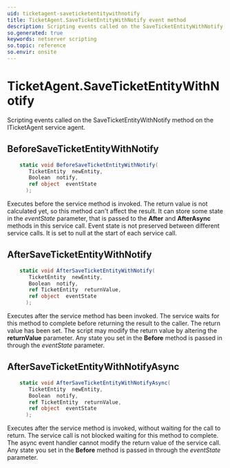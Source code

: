 ```yaml
---
uid: ticketagent-saveticketentitywithnotify
title: TicketAgent.SaveTicketEntityWithNotify event method
description: Scripting events called on the SaveTicketEntityWithNotify method on the TicketAgent service agent.
so.generated: true
keywords: netserver scripting
so.topic: reference
so.envir: onsite
---
```

# TicketAgent.SaveTicketEntityWithNotify

Scripting events called on the <see cref='M:ITicketAgent.SaveTicketEntityWithNotify'>SaveTicketEntityWithNotify</see> method on the <see cref='ITicketAgent'>ITicketAgent</see>  service agent.

## BeforeSaveTicketEntityWithNotify
```cs
    static void BeforeSaveTicketEntityWithNotify(
       TicketEntity  newEntity,
       Boolean  notify,
       ref object  eventState
      );
```
Executes before the service method is invoked.
The return value is not calculated yet, so this method can't affect the result.
It can store some state in the *eventState* parameter, that is passed to the **After** and **AfterAsync** methods in this service call.
Event state is not preserved between different service calls. It is set to null at the start of each service call.
## AfterSaveTicketEntityWithNotify
```cs
    static void AfterSaveTicketEntityWithNotify(
       TicketEntity  newEntity,
       Boolean  notify,
       ref TicketEntity  returnValue,
       ref object  eventState
      );
```
Executes after the service method has been invoked. The service waits for this method to complete before returning the result to the caller.
The return value has been set. The script may modify the return value by altering the **returnValue** parameter.
Any state you set in the **Before** method is passed in through the *eventState* parameter.
## AfterSaveTicketEntityWithNotifyAsync
```cs
    static void AfterSaveTicketEntityWithNotifyAsync(
       TicketEntity  newEntity,
       Boolean  notify,
       ref TicketEntity  returnValue,
       ref object  eventState
      );
```
Executes after the service method is invoked, without waiting for the call to return.
The service call is not blocked waiting for this method to complete.
The async event handler cannot modify the return value of the service call.
Any state you set in the **Before** method is passed in through the *eventState* parameter.

